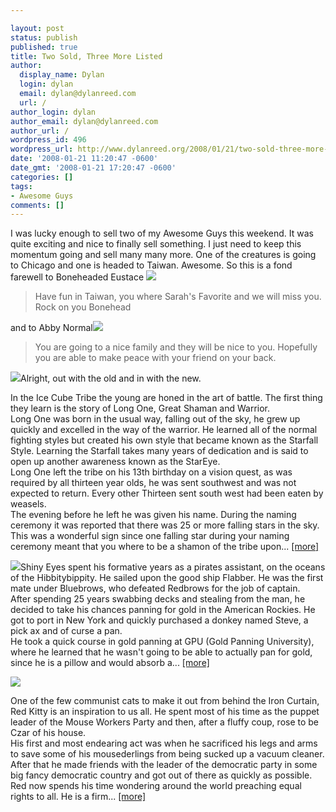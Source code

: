 ```yaml
---

layout: post
status: publish
published: true
title: Two Sold, Three More Listed
author:
  display_name: Dylan
  login: dylan
  email: dylan@dylanreed.com
  url: /
author_login: dylan
author_email: dylan@dylanreed.com
author_url: /
wordpress_id: 496
wordpress_url: http://www.dylanreed.org/2008/01/21/two-sold-three-more-listed/
date: '2008-01-21 11:20:47 -0600'
date_gmt: '2008-01-21 17:20:47 -0600'
categories: []
tags:
- Awesome Guys
comments: []
---
```


I was lucky enough to sell two of my Awesome Guys this weekend. It was quite exciting and nice to finally sell something. I just need to keep this momentum going and sell many many more. One of the creatures is going to Chicago and one is headed to Taiwan. Awesome. So this is a fond farewell to Boneheaded Eustace [![][1]][2]

   [1]: http://images.etsy.com/all_images/c/c36/fca/il_430xN.16753677.jpg
   [2]: http://awesomeguy.etsy.com

> Have fun in Taiwan, you where Sarah's Favorite and we will miss you. Rock on you Bonehead

  
and to Abby Normal[![][3]][4]

   [3]: http://images.etsy.com/all_images/0/005/b34/il_430xN.17692191.jpg
   [4]: http://awesomeguy.etsy.com

> You are going to a nice family and they will be nice to you. Hopefully you are able to make peace with your friend on your back.

  
[![][5]][6]Alright, out with the old and in with the new.

   [5]: http://images.etsy.com/all_images/3/3fa/34c/il_430xN.17887694.jpg
   [6]: http://www.etsy.com/view_listing.php?listing_id=9055768

In the Ice Cube Tribe the young are honed in the art of battle. The first thing they learn is the story of Long One, Great Shaman and Warrior.  
Long One was born in the usual way, falling out of the sky, he grew up quickly and excelled in the way of the warrior. He learned all of the normal fighting styles but created his own style that became known as the Starfall Style. Learning the Starfall takes many years of dedication and is said to open up another awareness known as the StarEye.  
Long One left the tribe on his 13th birthday on a vision quest, as was required by all thirteen year olds, he was sent southwest and was not expected to return. Every other Thirteen sent south west had been eaten by weasels.  
The evening before he left he was given his name. During the naming ceremony it was reported that there was 25 or more falling stars in the sky. This was a wonderful sign since one falling star during your naming ceremony meant that you where to be a shamon of the tribe upon... [[more]][7]

   [7]: http://www.etsy.com/view_listing.php?listing_id=9055768

[![][8]][9]Shiny Eyes spent his formative years as a pirates assistant, on the oceans of the Hibbitybippity. He sailed upon the good ship Flabber. He was the first mate under Bluebrows, who defeated Redbrows for the job of captain.  
After spending 25 years swabbing decks and stealing from the man, he decided to take his chances panning for gold in the American Rockies. He got to port in New York and quickly purchased a donkey named Steve, a pick ax and of curse a pan.  
He took a quick course in gold panning at GPU (Gold Panning University), where he learned that he wasn't going to be able to actually pan for gold, since he is a pillow and would absorb a... [[more]][9]

   [8]: http://images.etsy.com/all_images/d/d03/56d/il_430xN.17886617.jpg
   [9]: http://www.etsy.com/view_listing.php?listing_id=9055452

[![][10]][11]

   [10]: http://images.etsy.com/all_images/b/b05/985/il_430xN.17739637.jpg
   [11]: http://www.etsy.com/view_listing.php?listing_id=9010987

One of the few communist cats to make it out from behind the Iron Curtain, Red Kitty is an inspiration to us all. He spent most of his time as the puppet leader of the Mouse Workers Party and then, after a fluffy coup, rose to be Czar of his house.  
His first and most endearing act was when he sacrificed his legs and arms to save some of his mousederlings from being sucked up a vacuum cleaner. After that he made friends with the leader of the democratic party in some big fancy democratic country and got out of there as quickly as possible.  
Red now spends his time wondering around the world preaching equal rights to all. He is a firm... [[more]][12]

   [12]: http://www.etsy.com/view_listing.php?listing_id=9010987

